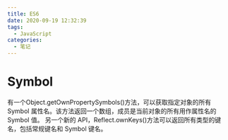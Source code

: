 ```yaml
---
title: ES6
date: 2020-09-19 12:32:39
tags:
  - JavaScript
categories:
  - 笔记
---
```


# Symbol
有一个Object.getOwnPropertySymbols()方法，可以获取指定对象的所有 Symbol 属性名。该方法返回一个数组，成员是当前对象的所有用作属性名的 Symbol 值。
另一个新的 API，Reflect.ownKeys()方法可以返回所有类型的键名，包括常规键名和 Symbol 键名。
